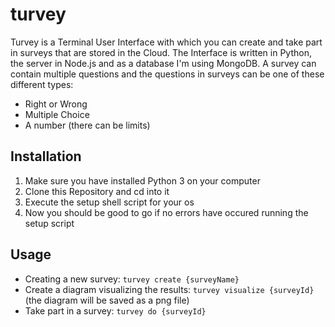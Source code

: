 # turvey

Turvey is a Terminal User Interface with which you can create and take part
in surveys that are stored in the Cloud. The Interface is written in Python,
the server in Node.js and as a database I'm using MongoDB.
A survey can contain multiple questions and the questions in surveys can
be one of these different types:
- Right or Wrong
- Multiple Choice
- A number (there can be limits)

## Installation

1. Make sure you have installed Python 3 on your computer
2. Clone this Repository and cd into it
3. Execute the setup shell script for your os
4. Now you should be good to go if no errors have occured running the setup script

## Usage

- Creating a new survey: ```turvey create {surveyName}```
- Create a diagram visualizing the results: ```turvey visualize {surveyId}``` (the diagram will be saved as a png file)
- Take part in a survey: ```turvey do {surveyId}```
